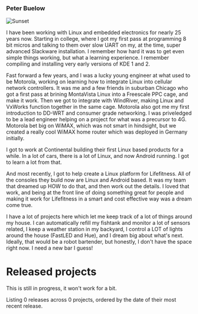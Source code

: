 ### Peter Buelow

![Sunset](https://github.com/buelowp/buelowp/blob/master/600_5561.jpg)

I have been working with Linux and embedded electronics for nearly 25 years now. Starting in college, where I got my first pass at programming 8 bit micros and talking to them over slow UART on my, at the time, super advanced Slackware installation. I remember how hard it was to get even simple things working, but what a learning experience. I remember compiling and installing very early versions of KDE 1 and 2.

Fast forward a few years, and I was a lucky young engineer at what used to be Motorola, working on learning how to integrate Linux into cellular network controllers. It was me and a few friends in suburban Chicago who got a first pass at brining MontaVista Linux into a Freescale PPC cage, and make it work. Then we got to integrate with WindRiver, making Linux and VxWorks function together in the same cage. Motorola also got me my first introduction to DD-WRT and consumer grade networking. I was priveledged to be a lead engineer helping on a project for what was a precursor to 4G. Motorola bet big on WiMAX, which was not smart in hindsight, but we created a really cool WiMAX home router which was deployed in Germany initially.

I got to work at Continental building their first Linux based products for a while. In a lot of cars, there is a lot of Linux, and now Android running. I got to learn a lot from that.

And most recently, I got to help create a Linux platform for Lifefitness. All of the consoles they build now are Linux and Android based. It was my team that dreamed up HOW to do that, and then work out the details. I loved that work, and being at the front line of doing something great for people and making it work for Lifefitness in a smart and cost effective way was a dream come true.

I have a lot of projects here which let me keep track of a lot of things around my house. I can automatically refill my fishtank and monitor a lot of sensors related, I keep a weather station in my backyard, I control a LOT of lights around the house (FastLED and Hue), and I dream big about what's next. Ideally, that would be a robot bartender, but honestly, I don't have the space right now. I need a new bar I guess!

# Released projects

This is still in progress, it won't work for a bit.

Listing <!-- releases_count starts -->0<!-- releases_count ends --> releases across <!-- project_count starts -->0<!-- project_count ends --> projects, ordered by the date of their most recent release.

<!-- recent_releases starts -->
<!-- recent_releases ends -->
